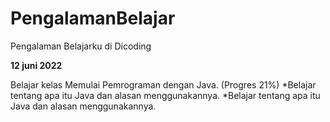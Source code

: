 # PengalamanBelajar

Pengalaman Belajarku di Dicoding

**12 juni 2022**

Belajar kelas Memulai Pemrograman dengan Java. (Progres 21%)
  *Belajar tentang apa itu Java dan alasan menggunakannya.
  *Belajar tentang apa itu Java dan alasan menggunakannya.
